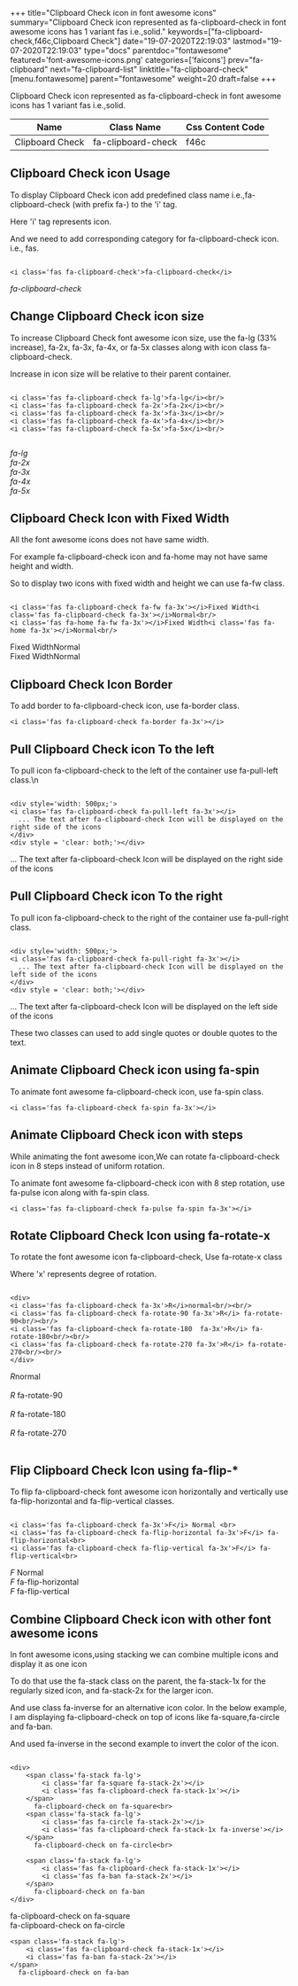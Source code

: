 +++
title="Clipboard Check icon in font awesome icons"
summary="Clipboard Check icon represented as fa-clipboard-check in font awesome icons has 1 variant fas i.e.,solid."
keywords=["fa-clipboard-check,f46c,Clipboard Check"]
date="19-07-2020T22:19:03"
lastmod="19-07-2020T22:19:03"
type="docs"
parentdoc="fontawesome"
featured='font-awesome-icons.png'
categories=['faicons']
prev="fa-clipboard"
next="fa-clipboard-list"
linktitle="fa-clipboard-check"
[menu.fontawesome]
parent="fontawesome"
weight=20
draft=false
+++


Clipboard Check icon represented as fa-clipboard-check in font awesome icons has 1 variant fas i.e.,solid.

<div class='table-responsive'><table class='table'><thead><tr><th>Name</th><th>Class Name</th><th>Css Content Code</th></tr></thead><tbody><tr><td>Clipboard Check</td><td>fa-clipboard-check</td><td>f46c</td></tr></tbody></table></div>



## Clipboard Check icon Usage

To display Clipboard Check icon add predefined class name i.e.,fa-clipboard-check (with prefix fa-) to the 'i' tag.

Here 'i' tag represents icon.

And we need to add corresponding category for fa-clipboard-check icon. i.e., fas.


```

<i class='fas fa-clipboard-check'>fa-clipboard-check</i>
```

<i class='fas fa-clipboard-check'>fa-clipboard-check</i>




## Change Clipboard Check icon size
To increase Clipboard Check font awesome icon size, use the fa-lg (33% increase), fa-2x, fa-3x, fa-4x, or fa-5x classes along with icon class fa-clipboard-check.

Increase in icon size will be relative to their parent container. 

```

<i class='fas fa-clipboard-check fa-lg'>fa-lg</i><br/>
<i class='fas fa-clipboard-check fa-2x'>fa-2x</i><br/>
<i class='fas fa-clipboard-check fa-3x'>fa-3x</i><br/>
<i class='fas fa-clipboard-check fa-4x'>fa-4x</i><br/>
<i class='fas fa-clipboard-check fa-5x'>fa-5x</i><br/>
            
```

<i class='fas fa-clipboard-check fa-lg'>fa-lg</i><br/>
<i class='fas fa-clipboard-check fa-2x'>fa-2x</i><br/>
<i class='fas fa-clipboard-check fa-3x'>fa-3x</i><br/>
<i class='fas fa-clipboard-check fa-4x'>fa-4x</i><br/>
<i class='fas fa-clipboard-check fa-5x'>fa-5x</i><br/>
            



## Clipboard Check Icon with Fixed Width 

All the font awesome icons does not have same width.

For example fa-clipboard-check icon and fa-home may not have same height and width.

So to display two icons with fixed width and height we can use fa-fw class.


```

<i class='fas fa-clipboard-check fa-fw fa-3x'></i>Fixed Width<i class='fas fa-clipboard-check fa-3x'></i>Normal<br/>
<i class='fas fa-home fa-fw fa-3x'></i>Fixed Width<i class='fas fa-home fa-3x'></i>Normal<br/>
```

<i class='fas fa-clipboard-check fa-fw fa-3x'></i>Fixed Width<i class='fas fa-clipboard-check fa-3x'></i>Normal<br/>
<i class='fas fa-home fa-fw fa-3x'></i>Fixed Width<i class='fas fa-home fa-3x'></i>Normal<br/>



## Clipboard Check Icon Border 

To add border to fa-clipboard-check icon, use fa-border class.


```
<i class='fas fa-clipboard-check fa-border fa-3x'></i>

```
<i class='fas fa-clipboard-check fa-border fa-3x'></i>





## Pull Clipboard Check icon To the left

To pull icon fa-clipboard-check to the left of the container use fa-pull-left class.\n

```

<div style='width: 500px;'>
<i class='fas fa-clipboard-check fa-pull-left fa-3x'></i>
  ... The text after fa-clipboard-check Icon will be displayed on the right side of the icons
</div>
<div style = 'clear: both;'></div>
```

<div style='width: 500px;'>
<i class='fas fa-clipboard-check fa-pull-left fa-3x'></i>
  ... The text after fa-clipboard-check Icon will be displayed on the right side of the icons
</div>
<div style = 'clear: both;'></div>




## Pull Clipboard Check icon To the right
To pull icon fa-clipboard-check to the right of the container use fa-pull-right class.

```

<div style='width: 500px;'>
<i class='fas fa-clipboard-check fa-pull-right fa-3x'></i>
  ... The text after fa-clipboard-check Icon will be displayed on the left side of the icons
</div>
<div style = 'clear: both;'></div>
```

<div style='width: 500px;'>
<i class='fas fa-clipboard-check fa-pull-right fa-3x'></i>
  ... The text after fa-clipboard-check Icon will be displayed on the left side of the icons
</div>
<div style = 'clear: both;'></div>

These two classes can used to add single quotes or double quotes to the text.


## Animate Clipboard Check icon using fa-spin
To animate font awesome fa-clipboard-check icon, use fa-spin class.

```
<i class='fas fa-clipboard-check fa-spin fa-3x'></i>
```
<i class='fas fa-clipboard-check fa-spin fa-3x'></i>




## Animate Clipboard Check icon with steps
While animating the font awesome icon,We can rotate fa-clipboard-check icon in 8 steps instead of uniform rotation.

To animate font awesome fa-clipboard-check icon with 8 step rotation, use fa-pulse icon along with fa-spin class.


```
<i class='fas fa-clipboard-check fa-pulse fa-spin fa-3x'></i>

```
<i class='fas fa-clipboard-check fa-pulse fa-spin fa-3x'></i>





## Rotate Clipboard Check Icon using fa-rotate-x
To rotate the font awesome icon fa-clipboard-check, Use fa-rotate-x class

Where 'x' represents degree of rotation.


```

<div>
<i class='fas fa-clipboard-check fa-3x'>R</i>normal<br/><br/>
<i class='fas fa-clipboard-check fa-rotate-90 fa-3x'>R</i> fa-rotate-90<br/><br/> 
<i class='fas fa-clipboard-check fa-rotate-180  fa-3x'>R</i> fa-rotate-180<br/><br/> 
<i class='fas fa-clipboard-check fa-rotate-270 fa-3x'>R</i> fa-rotate-270<br/><br/>
</div>
```

<div>
<i class='fas fa-clipboard-check fa-3x'>R</i>normal<br/><br/>
<i class='fas fa-clipboard-check fa-rotate-90 fa-3x'>R</i> fa-rotate-90<br/><br/> 
<i class='fas fa-clipboard-check fa-rotate-180  fa-3x'>R</i> fa-rotate-180<br/><br/> 
<i class='fas fa-clipboard-check fa-rotate-270 fa-3x'>R</i> fa-rotate-270<br/><br/>
</div>




## Flip Clipboard Check Icon using fa-flip-*
To flip fa-clipboard-check font awesome icon horizontally and vertically use fa-flip-horizontal and fa-flip-vertical classes. 

```

<i class='fas fa-clipboard-check fa-3x'>F</i> Normal <br>
<i class='fas fa-clipboard-check fa-flip-horizontal fa-3x'>F</i> fa-flip-horizontal<br>
<i class='fas fa-clipboard-check fa-flip-vertical fa-3x'>F</i> fa-flip-vertical<br>
```

<i class='fas fa-clipboard-check fa-3x'>F</i> Normal <br>
<i class='fas fa-clipboard-check fa-flip-horizontal fa-3x'>F</i> fa-flip-horizontal<br>
<i class='fas fa-clipboard-check fa-flip-vertical fa-3x'>F</i> fa-flip-vertical<br>




## Combine Clipboard Check icon with other font awesome icons
In font awesome icons,using stacking we can combine multiple icons and display it as one icon 

To do that use the fa-stack class on the parent, the fa-stack-1x for the regularly sized icon, and fa-stack-2x for the larger icon.

And use class fa-inverse for an alternative icon color. 
In the below example, I am displaying fa-clipboard-check on top of icons like fa-square,fa-circle and fa-ban.

And used fa-inverse in the second example to invert the color of the icon.

```

<div>
    <span class='fa-stack fa-lg'>
        <i class='far fa-square fa-stack-2x'></i>
        <i class='fas fa-clipboard-check fa-stack-1x'></i>
    </span>
      fa-clipboard-check on fa-square<br>
    <span class='fa-stack fa-lg'>
        <i class='fas fa-circle fa-stack-2x'></i>
        <i class='fas fa-clipboard-check fa-stack-1x fa-inverse'></i>
    </span>
      fa-clipboard-check on fa-circle<br>

    <span class='fa-stack fa-lg'>
        <i class='fas fa-clipboard-check fa-stack-1x'></i>
        <i class='fas fa-ban fa-stack-2x'></i>
    </span>
      fa-clipboard-check on fa-ban
</div>
```

<div>
    <span class='fa-stack fa-lg'>
        <i class='far fa-square fa-stack-2x'></i>
        <i class='fas fa-clipboard-check fa-stack-1x'></i>
    </span>
      fa-clipboard-check on fa-square<br>
    <span class='fa-stack fa-lg'>
        <i class='fas fa-circle fa-stack-2x'></i>
        <i class='fas fa-clipboard-check fa-stack-1x fa-inverse'></i>
    </span>
      fa-clipboard-check on fa-circle<br>

    <span class='fa-stack fa-lg'>
        <i class='fas fa-clipboard-check fa-stack-1x'></i>
        <i class='fas fa-ban fa-stack-2x'></i>
    </span>
      fa-clipboard-check on fa-ban
</div>






